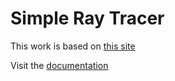 # Simple Ray Tracer

This work is based on [this site](https://raytracing.github.io/books/RayTracingInOneWeekend.html)

Visit the [documentation](https://mpinto70.github.io/raytracing)
